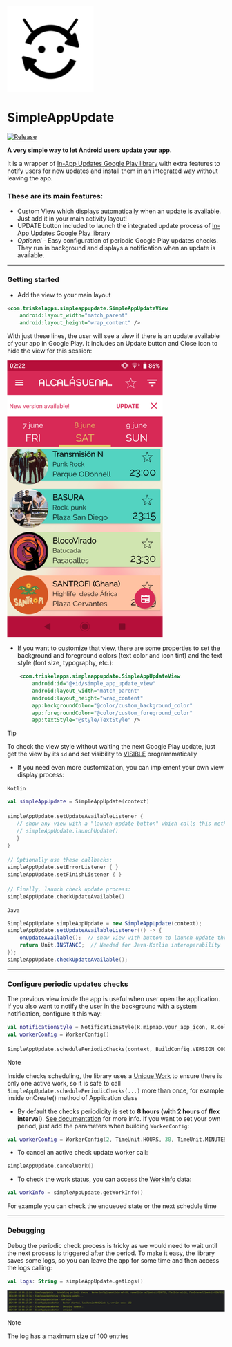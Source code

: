 ![Library icon](https://raw.githubusercontent.com/jbc25/SimpleAppUpdate/master/app/src/main/res/mipmap-xhdpi/simple_app_update_corners_icon.png)

# SimpleAppUpdate

[![Release](https://jitpack.io/v/com.triskelapps/simpleappupdate.svg)](https://jitpack.io/#com.triskelapps/simpleappupdate)

**A very simple way to let Android users update your app.**

It is a wrapper of [In-App Updates Google Play library](https://developer.android.com/guide/playcore/in-app-updates) with extra features to notify users for new updates and install them in an integrated way without leaving the app.

### These are its main features:

- Custom View which displays automatically when an update is available. Just add it in your main activity layout!
- UPDATE button included to launch the integrated update process of [In-App Updates Google Play library](https://developer.android.com/guide/playcore/in-app-updates/kotlin-java)
- _Optional_ - Easy configuration of periodic Google Play updates checks. They run in background and displays a notification when an update is available.

---

### Getting started

-  Add the view to your main layout

```xml
<com.triskelapps.simpleappupdate.SimpleAppUpdateView
    android:layout_width="match_parent"
    android:layout_height="wrap_content" />
```

With just these lines, the user will see a view if there is an update available of your app in Google Play. It includes an Update button and Close icon to hide the view for this session:

![Update view demo screenshot](docs/update-view-demo.png)

- If you want to customize that view, there are some properties to set the background and foreground colors (text color and icon tint) and the text style (font size, typography, etc.):

```xml
    <com.triskelapps.simpleappupdate.SimpleAppUpdateView
        android:id="@+id/simple_app_update_view"
        android:layout_width="match_parent"
        android:layout_height="wrap_content"
        app:backgroundColor="@color/custom_background_color"
        app:foregroundColor="@color/custom_foreground_color"
        app:textStyle="@style/TextStyle" />
```

> [!TIP]
> To check the view style without waiting the next Google Play update, just get the view by its `id` and set visibility to [VISIBLE](https://developer.android.com/reference/android/view/View#VISIBLE "VISIBLE") programmatically

- If you need even more customization, you can implement your own view display process:

`Kotlin`
```kotlin
val simpleAppUpdate = SimpleAppUpdate(context)

simpleAppUpdate.setUpdateAvailableListener {
   // show any view with a "launch update button" which calls this method:
   // simpleAppUpdate.launchUpdate()
   }
}

// Optionally use these callbacks:
simpleAppUpdate.setErrorListener { }
simpleAppUpdate.setFinishListener { }

// Finally, launch check update process:
simpleAppUpdate.checkUpdateAvailable()
```

`Java`
```java
SimpleAppUpdate simpleAppUpdate = new SimpleAppUpdate(context);
simpleAppUpdate.setUpdateAvailableListener(() -> {
    onUpdateAvailable();  // show view with button to launch update throught: simpleAppUpdate.launchUpdate();
    return Unit.INSTANCE;  // Needed for Java-Kotlin interoperability
});
simpleAppUpdate.checkUpdateAvailable();
```
---

### Configure periodic updates checks

The previous view inside the app is useful when user open the application. If you also want to notify the user in the background with a system notification, configure it this way:

```kotlin
val notificationStyle = NotificationStyle(R.mipmap.your_app_icon, R.color.custom_notif_color)
val workerConfig = WorkerConfig()

SimpleAppUpdate.schedulePeriodicChecks(context, BuildConfig.VERSION_CODE, notificationStyle, workerConfig)
```

> [!NOTE]
> Inside checks scheduling, the library uses a [Unique Work](https://developer.android.com/develop/background-work/background-tasks/persistent/how-to/manage-work#unique-work) to ensure there is only one active work, so it is safe to call `SimpleAppUpdate.schedulePeriodicChecks(...)` more than once, for example inside  onCreate() method of Application class

- By default the checks periodicity is set to **8 hours (with 2 hours of flex interval)**. [See documentation](https://developer.android.com/develop/background-work/background-tasks/persistent/getting-started/define-work#flexible_run_intervals) for more info.
If you want to set your own period, just add the parameters when building `WorkerConfig`:
```kotlin
val workerConfig = WorkerConfig(2, TimeUnit.HOURS, 30, TimeUnit.MINUTES)
```

- To cancel an active check update worker call:
```kotlin
simpleAppUpdate.cancelWork()
```

- To check the work status, you can access the [WorkInfo](https://developer.android.com/reference/androidx/work/WorkInfo) data:
```kotlin
val workInfo = simpleAppUpdate.getWorkInfo()
```
For example you can check the enqueued state or the next schedule time


---

### Debugging
Debug the periodic check process is tricky as we would need to wait until the next process is triggered after the period.
To make it easy, the library saves some logs, so you can leave the app for some time and then access the logs calling:
```kotlin
val logs: String = simpleAppUpdate.getLogs()
```
![Log example](docs/log-example.png)

> [!NOTE]
> The log has a maximum size of 100 entries

